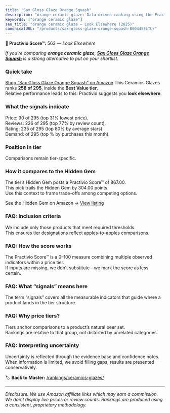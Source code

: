 ```yaml
---
title: "Sax Gloss Glaze Orange Squash"
description: "orange ceramic glaze: Data-driven ranking using the Practivio Score™. Positioned by quality, value, demand, findability, momentum."
keywords: ["orange ceramic glaze"]
seo_title: "orange ceramic glaze — Look Elsewhere (2025)"
canonicalURL: "/products/sax-gloss-glaze-orange-squash-B0044SELTU/"
---
```


**🚫 Practivio Score™:** 563 — _Look Elsewhere_


*If you're comparing **orange ceramic glaze**, **[Sax Gloss Glaze Orange Squash](https://www.amazon.com/dp/B0044SELTU?tag=practivio-20)** is a strong alternative to put on your shortlist.*
### Quick take
[Shop “Sax Gloss Glaze Orange Squash” on Amazon](https://www.amazon.com/dp/B0044SELTU?tag=practivio-20)
This Ceramics Glazes ranks **258 of 295**, inside the **Best Value tier**.  
Relative performance leads to this: Practivio suggests you **look elsewhere**.

### What the signals indicate
Price: 90 of 295 (top 31% lowest price).  
Reviews: 226 of 295 (top 77% by review count).  
Rating: 235 of 295 (top 80% by average stars).  
Demand:  of 295 (top % by purchases this month).

### Position in tier
Comparisons remain tier-specific.

### How it compares to the Hidden Gem
The tier’s Hidden Gem posts a Practivio Score™ of 867.00.  
This pick trails the Hidden Gem by 304.00 points.  
Use this context to frame trade-offs among competing options.  

See the Hidden Gem on Amazon → [View listing](https://www.amazon.com/dp/B075L8LCTG?tag=practivio-20)

### FAQ: Inclusion criteria
We include only those products that meet required thresholds.  
This ensures tier designations reflect apples-to-apples comparisons.

### FAQ: How the score works
The Practivio Score™ is a 0–100 measure combining multiple observed indicators within a price tier.  
If inputs are missing, we don’t substitute—we mark the score as less certain.

### FAQ: What “signals” means here
The term “signals” covers all the measurable indicators that guide where a product lands in the tier structure.

### FAQ: Why price tiers?
Tiers anchor comparisons to a product’s natural peer set.  
Rankings are relative to that group, not distorted by unrelated categories.

### FAQ: Interpreting uncertainty
Uncertainty is reflected through the evidence base and confidence notes.  
When information is limited, we avoid filling gaps; results are presented conservatively.


🏷️ **Back to Master:** [/rankings/ceramics-glazes/](/rankings/ceramics-glazes/)

---
_Disclosure: We use Amazon affiliate links which may earn a commission. We don’t display live prices or review counts. Rankings are produced using a consistent, proprietary methodology._
